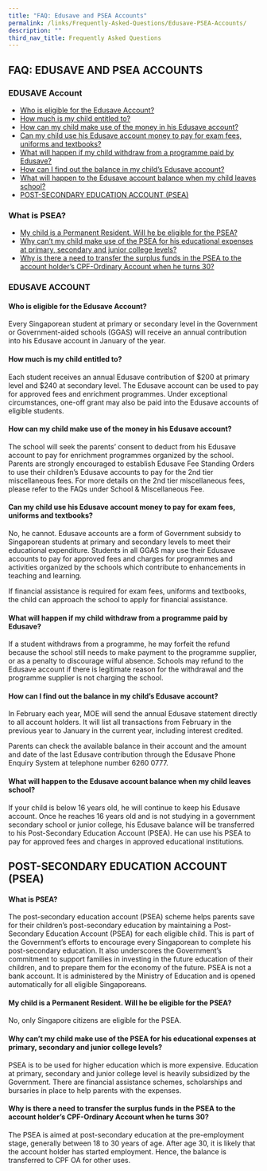 ```yaml
---
title: "FAQ: Edusave and PSEA Accounts"
permalink: /links/Frequently-Asked-Questions/Edusave-PSEA-Accounts/
description: ""
third_nav_title: Frequently Asked Questions
---
```

## FAQ: EDUSAVE AND PSEA ACCOUNTS


### EDUSAVE Account

*   [Who is eligible for the Edusave Account?](https://stgabrielssec-moe-edu-sg-admin.cwp.sg/links/frequently-asked-questions-faq/faq-edusave-and-psea-accounts#whoeligibleedusaveaccount)
*   [How much is my child entitled to?](https://stgabrielssec-moe-edu-sg-admin.cwp.sg/links/frequently-asked-questions-faq/faq-edusave-and-psea-accounts#howmuchmychildentitle)
*   [How can my child make use of the money in his Edusave account?](https://stgabrielssec-moe-edu-sg-admin.cwp.sg/links/frequently-asked-questions-faq/faq-edusave-and-psea-accounts#howcanmychildusemoneyedusaveacc)
*   [Can my child use his Edusave account money to pay for exam fees, uniforms and textbooks?](https://stgabrielssec-moe-edu-sg-admin.cwp.sg/links/frequently-asked-questions-faq/faq-edusave-and-psea-accounts#canmychilduseedusaceaccmoneypayment)
*   [What will happen if my child withdraw from a programme paid by Edusave?](https://stgabrielssec-moe-edu-sg-admin.cwp.sg/links/frequently-asked-questions-faq/faq-edusave-and-psea-accounts#whathappenifmychildwithdrawprog)
*   [How can I find out the balance in my child’s Edusave account?](https://stgabrielssec-moe-edu-sg-admin.cwp.sg/links/frequently-asked-questions-faq/faq-edusave-and-psea-accounts#howcanfindoutedusavebal)
*   [What will happen to the Edusave account balance when my child leaves school?](https://stgabrielssec-moe-edu-sg-admin.cwp.sg/links/frequently-asked-questions-faq/faq-edusave-and-psea-accounts#whathappenedusaceacc)
*   [POST-SECONDARY EDUCATION ACCOUNT (PSEA)](https://stgabrielssec-moe-edu-sg-admin.cwp.sg/links/frequently-asked-questions-faq/faq-edusave-and-psea-accounts#psea)

  

### What is PSEA?

*   [My child is a Permanent Resident. Will he be eligible for the PSEA?](https://stgabrielssec-moe-edu-sg-admin.cwp.sg/links/frequently-asked-questions-faq/faq-edusave-and-psea-accounts#eligibleforpsea)
*   [Why can’t my child make use of the PSEA for his educational expenses at primary, secondary and junior college levels?](https://stgabrielssec-moe-edu-sg-admin.cwp.sg/links/frequently-asked-questions-faq/faq-edusave-and-psea-accounts#whymychildcannotusepsea)
*   [Why is there a need to transfer the surplus funds in the PSEA to the account holder’s CPF-Ordinary Account when he turns 30?](https://stgabrielssec-moe-edu-sg-admin.cwp.sg/links/frequently-asked-questions-faq/faq-edusave-and-psea-accounts#pseafunds)

  

### EDUSAVE ACCOUNT


#### Who is eligible for the Edusave Account?

Every Singaporean student at primary or secondary level in the Government or Government-aided schools (GGAS) will receive an annual contribution into his Edusave account in January of the year.

  

#### How much is my child entitled to?

Each student receives an annual Edusave contribution of $200 at primary level and $240 at secondary level. The Edusave account can be used to pay for approved fees and enrichment programmes. Under exceptional circumstances, one-off grant may also be paid into the Edusave accounts of eligible students.

  

#### How can my child make use of the money in his Edusave account?

The school will seek the parents’ consent to deduct from his Edusave account to pay for enrichment programmes organized by the school. Parents are strongly encouraged to establish Edusave Fee Standing Orders to use their children’s Edusave accounts to pay for the 2nd tier miscellaneous fees. For more details on the 2nd tier miscellaneous fees, please refer to the FAQs under School & Miscellaneous Fee.

  

#### Can my child use his Edusave account money to pay for exam fees, uniforms and textbooks?

No, he cannot. Edusave accounts are a form of Government subsidy to Singaporean students at primary and secondary levels to meet their educational expenditure. Students in all GGAS may use their Edusave accounts to pay for approved fees and charges for programmes and activities organized by the schools which contribute to enhancements in teaching and learning.

  

If financial assistance is required for exam fees, uniforms and textbooks, the child can approach the school to apply for financial assistance.

  

#### What will happen if my child withdraw from a programme paid by Edusave?

If a student withdraws from a programme, he may forfeit the refund because the school still needs to make payment to the programme supplier, or as a penalty to discourage wilful absence. Schools may refund to the Edusave account if there is legitimate reason for the withdrawal and the programme supplier is not charging the school.

  

#### How can I find out the balance in my child’s Edusave account?

In February each year, MOE will send the annual Edusave statement directly to all account holders. It will list all transactions from February in the previous year to January in the current year, including interest credited.

  

Parents can check the available balance in their account and the amount and date of the last Edusave contribution through the Edusave Phone Enquiry System at telephone number 6260 0777.

  

#### What will happen to the Edusave account balance when my child leaves school?

If your child is below 16 years old, he will continue to keep his Edusave account. Once he reaches 16 years old and is not studying in a government secondary school or junior college, his Edusave balance will be transferred to his Post-Secondary Education Account (PSEA). He can use his PSEA to pay for approved fees and charges in approved educational institutions.

  

## POST-SECONDARY EDUCATION ACCOUNT (PSEA)


#### What is PSEA?

The post-secondary education account (PSEA) scheme helps parents save for their children’s post-secondary education by maintaining a Post-Secondary Education Account (PSEA) for each eligible child. This is part of the Government’s efforts to encourage every Singaporean to complete his post-secondary education. It also underscores the Government’s commitment to support families in investing in the future education of their children, and to prepare them for the economy of the future. PSEA is not a bank account. It is administered by the Ministry of Education and is opened automatically for all eligible Singaporeans.

  

#### My child is a Permanent Resident. Will he be eligible for the PSEA?

No, only Singapore citizens are eligible for the PSEA.

  

#### Why can’t my child make use of the PSEA for his educational expenses at primary, secondary and junior college levels?

  

PSEA is to be used for higher education which is more expensive. Education at primary, secondary and junior college level is heavily subsidized by the Government. There are financial assistance schemes, scholarships and bursaries in place to help parents with the expenses.

  

#### Why is there a need to transfer the surplus funds in the PSEA to the account holder’s CPF-Ordinary Account when he turns 30?

The PSEA is aimed at post-secondary education at the pre-employment stage, generally between 18 to 30 years of age. After age 30, it is likely that the account holder has started employment. Hence, the balance is transferred to CPF OA for other uses.